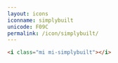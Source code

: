 ```yaml
---
layout: icons
iconname: simplybuilt
unicode: F09C
permalink: /icon/simplybuilt/
---
```


``` html
<i class="mi mi-simplybuilt"></i>
```
